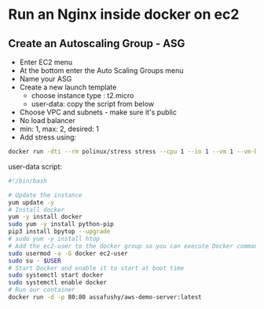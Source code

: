 # Run an Nginx inside docker on ec2

## Create an Autoscaling Group - ASG

- Enter EC2 menu
- At the bottom enter the Auto Scaling Groups menu
- Name your ASG
- Create a new launch template
  - choose instance type : t2.micro
  - user-data: copy the script from below
- Choose VPC and subnets - make sure it's public
- No load balancer
- min: 1, max: 2, desired: 1
- Add stress using:

```bash
docker run -dti --rm polinux/stress stress --cpu 1 --io 1 --vm 1 --vm-bytes 8M --timeout 600s --verbose
```

user-data script:

```bash
#!/bin/bash

# Update the instance
yum update -y
# Install docker
yum -y install docker
sudo yum -y install python-pip
pip3 install bpytop --upgrade
# sudo yum -y install htop
# Add the ec2-user to the docker group so you can execute Docker commands without using sudo
sudo usermod -a -G docker ec2-user
sudo su - $USER
# Start Docker and enable it to start at boot time
sudo systemctl start docker
sudo systemctl enable docker
# Run our container
docker run -d -p 80:80 assafushy/aws-demo-server:latest

```
